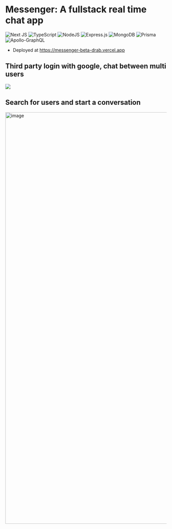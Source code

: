 # Messenger: A fullstack real time chat app
![Next JS](https://img.shields.io/badge/Next-black?style=for-the-badge&logo=next.js&logoColor=white)
![TypeScript](https://img.shields.io/badge/typescript-%23007ACC.svg?style=for-the-badge&logo=typescript&logoColor=white)
![NodeJS](https://img.shields.io/badge/node.js-6DA55F?style=for-the-badge&logo=node.js&logoColor=white)
![Express.js](https://img.shields.io/badge/express.js-%23404d59.svg?style=for-the-badge&logo=express&logoColor=%2361DAFB)
![MongoDB](https://img.shields.io/badge/MongoDB-%234ea94b.svg?style=for-the-badge&logo=mongodb&logoColor=white)
![Prisma](https://img.shields.io/badge/Prisma-3982CE?style=for-the-badge&logo=Prisma&logoColor=white)
![Apollo-GraphQL](https://img.shields.io/badge/-ApolloGraphQL-311C87?style=for-the-badge&logo=apollo-graphql)

- Deployed at https://messenger-beta-drab.vercel.app

## Third party login with google, chat between multi users

<img src='https://user-images.githubusercontent.com/87960642/210497133-63885dfd-7778-44d6-a1c4-ce51a92f04ef.png'>

## Search for users and start a conversation

<img width="1281" alt="image" src="https://user-images.githubusercontent.com/87960642/210497431-1c74475c-65ec-48ff-abfa-086da163f97d.png">